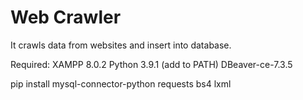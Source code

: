 # Web Crawler

It crawls data from websites and insert into database.

Required:
  XAMPP 8.0.2
  Python 3.9.1 (add to PATH)
  DBeaver-ce-7.3.5

pip install mysql-connector-python requests bs4 lxml


